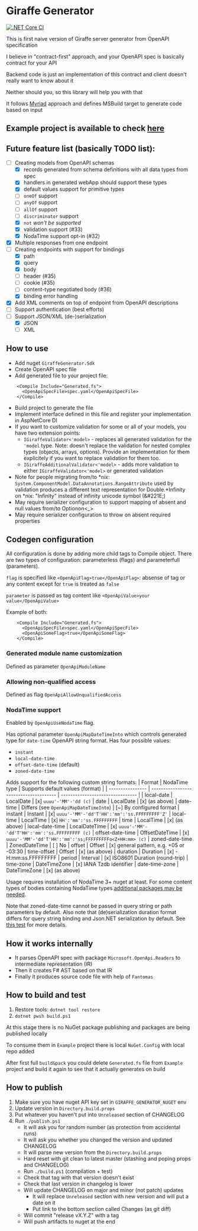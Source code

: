 # Giraffe Generator
[![.NET Core CI](https://github.com/Szer/GiraffeGenerator/workflows/.NET%20Core/badge.svg?branch=master)](https://github.com/Szer/GiraffeGenerator/actions?query=workflow%3A%22.NET+Core%22)


This is first naive version of Giraffe server generator from OpenAPI specification

I believe in "contract-first" approach, and your OpenAPI spec is basically contract for your API

Backend code is just an implementation of this contract and client doesn't really want to know about it

Neither should you, so this library will help you with that

It follows [Myriad](https://github.com/MoiraeSoftware/myriad) approach and defines MSBuild target to generate code based on input

## Example project is available to check [here](https://github.com/Szer/GiraffeGenerator/tree/master/src/Example)

## Future feature list (basically TODO list):

- [ ] Creating models from OpenAPI schemas
   - [x] records generated from schema definitions with all data types from spec
   - [x] handlers in generated webApp should support these types
   - [x] default values support for primitive types
   - [ ] `oneOf` support
   - [ ] `anyOf` support
   - [ ] `allOf` support
   - [ ] `discriminator` support
   - [x] `not` *won't be supported*
   - [x] validation support (#33)
   - [x] NodaTime support opt-in (#32)
- [x] Multiple responses from one endpoint
- [ ] Creating endpoints with support for bindings
   - [x] path
   - [x] query
   - [x] body
   - [ ] header (#35)
   - [ ] cookie (#35)
   - [ ] content-type negotiated body (#36)
   - [x] binding error handling
- [x] Add XML comments on top of endpoint from OpenAPI descriptions
- [ ] Support authentication (best efforts)
- [ ] Support JSON/XML (de-)serialization
   - [x] JSON
   - [ ] XML

## How to use

- Add nuget `GiraffeGenerator.Sdk`
- Create OpenAPI spec file
- Add generated file to your project file:
```
    <Compile Include="Generated.fs">
      <OpenApiSpecFile>spec.yaml</OpenApiSpecFile>
    </Compile>
```
- Build project to generate the file
- Implement interface defined in this file and register your implementation in AspNetCore DI
- If you want to customize validation for some or all of your models, you have two extension points:
  - `IGiraffeValidator<'model>` - replaces all generated validation for the `'model` type.
    Note: doesn't replace the validation for nested complex types (objects, arrays, options).
    Provide an implementation for them explicitely if you want to replace validation for them too.
  - `IGiraffeAdditionalValidator<'model>` - adds more validation
    to either `IGiraffeValidator<'model>` or generated validation
- Note for people migrating from/to *nix: `System.ComponentModel.DataAnnotations.RangeAttribute` used
  by validation produces a different text representation for Double.*Infinity on *nix:
  "Infinity" instead of infinity unicode symbol (&#221E;)
- May require serializer configuration to support mapping of absent and null values from/to Optionon<_>
- May require serializer configuration to throw on absent required properties

## Codegen configuration

All configuration is done by adding more child tags to Compile object.
There are two types of configuration: parameterless (flags) and parameterfull (parameters).

`flag` is specified like `<OpenApiFlag>true</OpenApiFlag>`: absense of tag or any content except for `true` is treated as `false`

`parameter` is passed as tag content like `<OpenApiValue>your value</OpenApiValue>`

Example of both:
```
    <Compile Include="Generated.fs">
      <OpenApiSpecFile>spec.yaml</OpenApiSpecFile>
      <OpenApiSomeFlag>true</OpenApiSomeFlag>
    </Compile>
```

### Generated module name customization
Defined as parameter `OpenApiModuleName`

### Allowing non-qualified access
Defined as flag `OpenApiAllowUnqualifiedAccess`

### NodaTime support
Enabled by `OpenApiUseNodaTime` flag.

Has optional parameter `OpenApiMapDateTimeInto` which controls generated type for `date-time` OpenAPI string format.
Has four possible values:
- `instant`
- `local-date-time`
- `offset-date-time` (default)
- `zoned-date-time`

Adds support for the following custom string formats:
| Format           | NodaTime type                          | Supports default values (format) |
| ---------------- | -------------------------------------- | -------------------------------- |
| local-date       | LocalDate                              | [x] `uuuu'-'MM'-'dd (c)`
| date             | LocalDate                              | [x] (as above)
| date-time        | Differs (see `OpenApiMapDateTimeInto`) | [~] By configured format
| instant          | Instant                                | [x] `uuuu'-'MM'-'dd'T'HH':'mm':'ss.FFFFFFFFF'Z'` 
| local-time       | LocalTime                              | [x] `HH':'mm':'ss.FFFFFFFFF`
| time             | LocalTime                              | [x] (as above)
| local-date-time  | LocalDateTime                          | [x] `uuuu'-'MM'-'dd'T'HH':'mm':'ss.FFFFFFFFF (c)`
| offset-date-time | OffsetDateTime                         | [x] `uuuu'-'MM'-'dd'T'HH':'mm':'ss;FFFFFFFFFo<Z+HH:mm> (c)`
| zoned-date-time  | ZonedDateTime                          | [ ] No
| offset           | Offset                                 | [x] general pattern, e.g. +05 or -03:30
| time-offset      | Offset                                 | [x] (as above)
| duration         | Duration                               | [x] -H:mm:ss.FFFFFFFFF
| period           | Interval                               | [x] ISO8601 Duration (round-trip)
| time-zone        | DateTimeZone                           | [x] IANA Tzdb identifier
| date-time-zone   | DateTimeZone                           | [x] (as above)

Usage requires installation of NodaTime 3+ nuget at least.
For some content types of bodies containing NodaTime types [additional packages may be needed](https://nodatime.org/3.0.x/userguide/serialization).

Note that zoned-date-time cannot be passed in query string or path parameters by default.
Also note that (de)serialization duration format differs for query string binding and
Json.NET serialization by default. See [this test](https://github.com/bessgeor/GiraffeGenerator/blob/feature/noda-time-support__%2332/tests/GiraffeGenerator.IntegrationTests/SpecGeneralForNodaTimeTests.fs#L115) for more details.

## How it works internally

- It parses OpenAPI spec with package `Microsoft.OpenApi.Readers` to intermediate representation (IR)
- Then it creates F# AST based on that IR
- Finally it produces source code file with help of `Fantomas`

## How to build and test

1. Restore tools: `dotnet tool restore`
1. `dotnet pwsh build.ps1`

At this stage there is no NuGet package publishing and packages are being published locally

To consume them in `Example` project there is local `NuGet.Config` with local repo added

After first full `build&pack` you could delete `Generated.fs` file from `Example` project and build it again to see that it actually generates on build

## How to publish

1. Make sure you have nuget API key set in `GIRAFFE_GENERATOR_NUGET` env
1. Update version in `Directory.build.props`
1. Put whatever you haven't put into `Unreleased` section of CHANGELOG
1. Run `./publish.ps1`
   - It will ask you for random number (as protection from accidental runs)
   - It will ask you whether you changed the version and updated CHANGELOG
   - It will parse new version from the `Directory.build.props`
   - Hard reset with git clean to latest master (stashing and poping props and CHANGELOG)
   - Run `./build.ps1` (compilation + test)
   - Check that tag with that version doesn't exist
   - Check that last version in changelog is lower
   - Will update CHANGELOG on major and minor (not patch) updates
     - It will replace `Unreleased` section with new version and will put a date on it
     - Put link to the bottom section called Changes (as git diff)
   - Will commit "release vX.Y.Z" with a tag
   - Will push artifacts to nuget at the end
